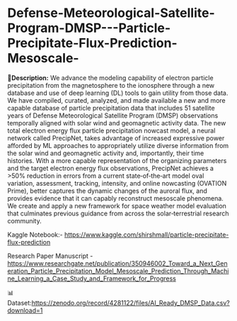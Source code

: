 # Defense-Meteorological-Satellite-Program-DMSP---Particle-Precipitate-Flux-Prediction-Mesoscale-

🧾**Description:** We advance the modeling capability of electron particle precipitation from the magnetosphere to the ionosphere through a new database and use of deep learning (DL) tools to gain utility from those data. We have compiled, curated, analyzed, and made available a new and more capable database of particle precipitation data that includes 51 satellite years of Defense Meteorological Satellite Program (DMSP) observations temporally aligned with solar wind and geomagnetic activity data. The new total electron energy flux particle precipitation nowcast model, a neural network called PrecipNet, takes advantage of increased expressive power afforded by ML approaches to appropriately utilize diverse information from the solar wind and geomagnetic activity and, importantly, their time histories. With a more capable representation of the organizing parameters and the target electron energy flux observations, PrecipNet achieves a >50% reduction in errors from a current state‐of‐the‐art model oval variation, assessment, tracking, intensity, and online nowcasting (OVATION Prime), better captures the dynamic changes of the auroral flux, and provides evidence that it can capably reconstruct mesoscale phenomena. We create and apply a new framework for space weather model evaluation that culminates previous guidance from across the solar‐terrestrial research community.

Kaggle Notebook:- https://www.kaggle.com/shirshmall/particle-precipitate-flux-prediction

Research Paper Manuscript  - https://www.researchgate.net/publication/350946002_Toward_a_Next_Generation_Particle_Precipitation_Model_Mesoscale_Prediction_Through_Machine_Learning_a_Case_Study_and_Framework_for_Progress


📊Dataset:https://zenodo.org/record/4281122/files/AI_Ready_DMSP_Data.csv?download=1
